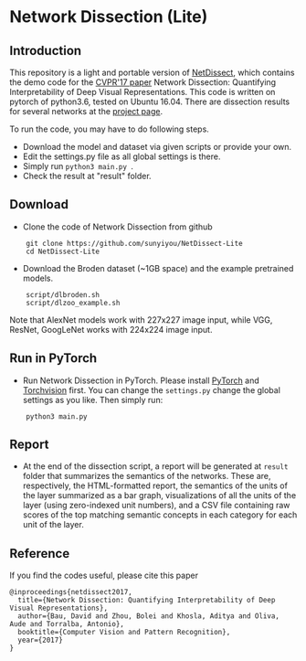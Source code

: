 # Network Dissection (Lite)

## Introduction
This repository is a light and portable version of [NetDissect](https://github.com/CSAILVision/NetDissect), which contains the demo code for the [CVPR'17 paper](http://netdissect.csail.mit.edu/final-network-dissection.pdf) Network Dissection: Quantifying Interpretability of Deep Visual Representations. This code is written on pytorch of python3.6, tested on Ubuntu 16.04. There are dissection results for several networks at the [project page](http://netdissect.csail.mit.edu/).

To run the code, you may have to do following steps.

* Download the model and dataset via given scripts or provide your own.
* Edit the settings.py file as all global settings is there.
* Simply run `python3 main.py `.
* Check the result at "result" folder.


## Download
* Clone the code of Network Dissection from github
```
    git clone https://github.com/sunyiyou/NetDissect-Lite
    cd NetDissect-Lite
```
* Download the Broden dataset (~1GB space) and the example pretrained models.
```
    script/dlbroden.sh
    script/dlzoo_example.sh
```

Note that AlexNet models work with 227x227 image input, while VGG, ResNet, GoogLeNet works with 224x224 image input.

## Run in PyTorch

* Run Network Dissection in PyTorch. Please install [PyTorch](http://pytorch.org/) and [Torchvision](https://github.com/pytorch/vision) first.
You can change the `settings.py` change the global settings as you like. Then simply run:

```
    python3 main.py
```

## Report
* At the end of the dissection script, a report will be generated at `result` folder that summarizes the semantics of the networks. These are, respectively, the HTML-formatted report, the semantics of the units of the layer summarized as a bar graph, visualizations of all the units of the layer (using zero-indexed unit numbers), and a CSV file containing raw scores of the top matching semantic concepts in each category for each unit of the layer.


## Reference
If you find the codes useful, please cite this paper
```
@inproceedings{netdissect2017,
  title={Network Dissection: Quantifying Interpretability of Deep Visual Representations},
  author={Bau, David and Zhou, Bolei and Khosla, Aditya and Oliva, Aude and Torralba, Antonio},
  booktitle={Computer Vision and Pattern Recognition},
  year={2017}
}
```
